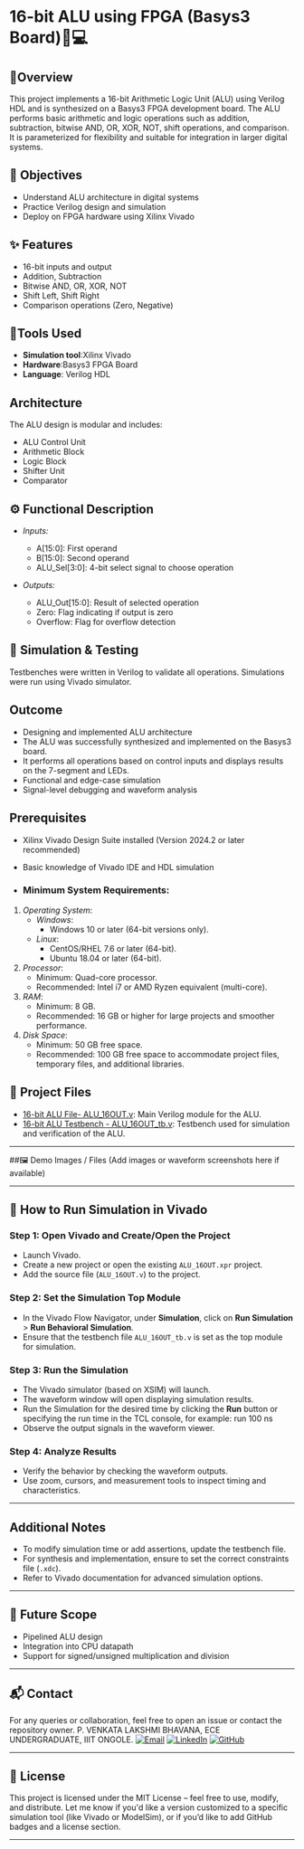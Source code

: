 # 16-bit ALU using FPGA (Basys3 Board)🔧💻

## 🧾Overview
This project implements a 16-bit Arithmetic Logic Unit (ALU) using Verilog HDL and is synthesized on a Basys3 FPGA development board. The ALU performs basic arithmetic and logic operations such as addition, subtraction, bitwise AND, OR, XOR, NOT, shift operations, and comparison. It is parameterized for flexibility and suitable for integration in larger digital systems.

## 🎯 Objectives
- Understand ALU architecture in digital systems
- Practice Verilog design and simulation
- Deploy on FPGA hardware using Xilinx Vivado
  
## ✨ Features
- 16-bit inputs and output
- Addition, Subtraction
- Bitwise AND, OR, XOR, NOT
- Shift Left, Shift Right
- Comparison operations (Zero, Negative)

##  🧰Tools Used
- **Simulation tool**:Xilinx Vivado
- **Hardware**:Basys3 FPGA Board
- **Language**: Verilog HDL

## Architecture
The ALU design is modular and includes:
- ALU Control Unit
- Arithmetic Block
- Logic Block
- Shifter Unit
- Comparator

## ⚙️ Functional Description
- *Inputs:*
  - A[15:0]: First operand
  - B[15:0]: Second operand
  - ALU_Sel[3:0]: 4-bit select signal to choose operation

- *Outputs:*
  - ALU_Out[15:0]: Result of selected operation
  - Zero: Flag indicating if output is zero
  - Overflow: Flag for overflow detection

## 🧪 Simulation & Testing
Testbenches were written in Verilog to validate all operations. 
Simulations were run using Vivado simulator.

## Outcome
- Designing and implemented ALU architecture
- The ALU was successfully synthesized and implemented on the Basys3 board. 
- It performs all operations based on control inputs and displays results on the 7-segment and LEDs.
- Functional and edge-case simulation
- Signal-level debugging and waveform analysis

## Prerequisites
- Xilinx Vivado Design Suite installed (Version 2024.2 or later recommended)
- Basic knowledge of Vivado IDE and HDL simulation

- ### Minimum System Requirements:
1. *Operating System*:
   - *Windows*:
     - Windows 10 or later (64-bit versions only).
   - *Linux*:
     - CentOS/RHEL 7.6 or later (64-bit).
     - Ubuntu 18.04 or later (64-bit).
2. *Processor*:
   - Minimum: Quad-core processor.
   - Recommended: Intel i7 or AMD Ryzen equivalent (multi-core).
3. *RAM*:
   - Minimum: 8 GB.
   - Recommended: 16 GB or higher for large projects and smoother performance.
4. *Disk Space*:
   - Minimum: 50 GB free space.
   - Recommended: 100 GB free space to accommodate project files, temporary files, and additional libraries.
     
## 📂 Project Files

- [16-bit ALU File- ALU_16OUT.v](https://github.com/caprizz08/BHAVANA_8105/blob/main/PULSE%20GENERATOR/pulse-gen_sir): Main Verilog module for the ALU.
- [16-bit ALU Testbench - ALU_16OUT_tb.v](https://github.com/caprizz08/BHAVANA_8105/blob/04dde9301b9ee86ea4ca764a6b74308b12a9142b/PULSE%20GENERATOR/pulse_gen_sir_tb): Testbench used for simulation and verification of the ALU.

---

##🖼️  Demo Images / Files
(Add images or waveform screenshots here if available)

---

## 🚀 How to Run Simulation in Vivado
### Step 1: Open Vivado and Create/Open the Project
- Launch Vivado.
- Create a new project or open the existing `ALU_16OUT.xpr` project.
- Add the source file (`ALU_16OUT.v`) to the project.

### Step 2: Set the Simulation Top Module
- In the Vivado Flow Navigator, under **Simulation**, click on **Run Simulation** > **Run Behavioral Simulation**.
- Ensure that the testbench file `ALU_16OUT_tb.v` is set as the top module for simulation.

### Step 3: Run the Simulation
- The Vivado simulator (based on XSIM) will launch.
- The waveform window will open displaying simulation results.
- Run the Simulation for the desired time by clicking the **Run** button or specifying the run time in the TCL console, for example:
run 100 ns
- Observe the output signals in the waveform viewer.

### Step 4: Analyze Results
- Verify the behavior by checking the waveform outputs.
- Use zoom, cursors, and measurement tools to inspect timing and characteristics.

---
## Additional Notes
- To modify simulation time or add assertions, update the testbench file.
- For synthesis and implementation, ensure to set the correct constraints file (`.xdc`).
- Refer to Vivado documentation for advanced simulation options.

---

## 📌 Future Scope
- Pipelined ALU design
- Integration into CPU datapath
- Support for signed/unsigned multiplication and division

---

## 📬 Contact
For any queries or collaboration, feel free to open an issue or contact the repository owner.
P. VENKATA LAKSHMI BHAVANA, ECE UNDERGRADUATE, IIIT ONGOLE.
[![Email](https://img.shields.io/badge/Email-bhavanapuckakayala@gmail.com-blue?logo=gmail&logoColor=white)](mailto:bhavanapuckakayala@gmail.com)
[![LinkedIn](https://img.shields.io/badge/LinkedIn-View_Profile-blue?logo=linkedin)](https://surl.li/cftmdh)
[![GitHub](https://img.shields.io/badge/GitHub-caprizz08-181717?logo=github)](https://github.com/caprizz08)

---
## 📄 License
This project is licensed under the MIT License – feel free to use, modify, and distribute.
Let me know if you'd like a version customized to a specific simulation tool (like Vivado or ModelSim), or if you’d like to add GitHub badges and a license section.

---
